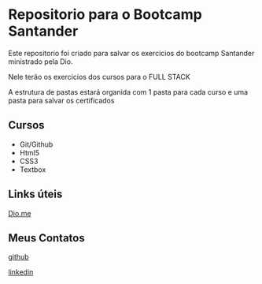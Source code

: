 # Repositorio para o Bootcamp Santander

Este repositorio foi criado para salvar os exercicios do bootcamp Santander ministrado pela Dio.

Nele terão os exercicios dos cursos para o FULL STACK

A estrutura de pastas estará organida com 1 pasta para cada curso e uma pasta para salvar os certificados

## Cursos

+ Git/Github
+ Html5
+ CSS3
+ Textbox

## Links úteis

[Dio.me](https://www.dio.me/)



## Meus Contatos

[github](https://github.com/diegoaugustofp)

[linkedin](https://www.linkedin.com/in/diegoaugustofp)
